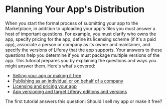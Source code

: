 # Planning Your App's Distribution [](id=planning-your-apps-distribution)

When you start the formal process of submitting your app to the Marketplace, in
addition to uploading your app's files you must answer a host of important
questions. For example, you must clarify who owns the app, specify pricing for
the app, define its licensing scheme (if it's a paid app), associate a person or
company as its owner and maintainer, and specify the versions of Liferay that
the app supports. Your answers to these questions help you determine if you must
package multiple versions of the app. This tutorial prepares you by explaining
the questions and ways you might answer them. Here's what's covered:

- [Selling your app or making it free](/distribute/how-to-publish/-/knowledge_base/how-to-publish/selling-your-app-or-making-it-free)
- [Publishing as an individual or on behalf of a company](/distribute/how-to-publish/-/knowledge_base/how-to-publish/publishing-as-an-individual-or-on-behalf-of-a-company)
- [Licensing and pricing your app](/distribute/how-to-publish/-/knowledge_base/how-to-publish/licensing-and-pricing-your-app)
- [App versioning and target Liferay editions and versions](/distribute/how-to-publish/-/knowledge_base/how-to-publish/targeting-liferay-editions-and-versions)

The first tutorial answers this question: Should I sell my app or make it free? 
